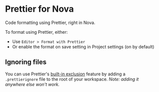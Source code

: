 # Prettier for Nova

Code formatting using Prettier, right in Nova.

To format using Prettier, either:

- Use `Editor > Format with Prettier`
- Or enable the format on save setting in Project settings (on by default)

## Ignoring files

You can use Prettier's [built-in exclusion](https://prettier.io/docs/en/ignore.html#ignoring-files) feature by adding a `.prettierignore` file to the root of your workspace. _Note: adding it anywhere else won't work._
